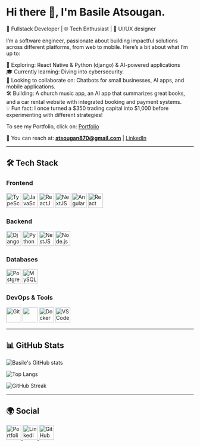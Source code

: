# Hi there 👋, I'm Basile Atsougan.  

🚀 Fullstack Developer | 🌐 Tech Enthusiast | 🎨 UI/UX designer  

I’m a software engineer, passionate about building impactful solutions across different platforms, from web to mobile. Here’s a bit about what I’m up to:  

🚀 Exploring: React Native & Python (django) & AI-powered applications  
🎓 Currently learning: Diving into cybersecurity.  
🤝 Looking to collaborate on: Chatbots for small businesses, AI apps, and mobile applications.  
🛠️ Building: A church music app, an AI app that summarizes great books, and a car rental website with integrated booking and payment systems.  
💡 Fun fact: I once turned a $350 trading capital into $1,000 before experimenting with different strategies!  

To see my Portfolio, click on: [Portfolio](https://portfolio-nine-xi-99.vercel.app/)

📨 You can reach at: **atsougan870@gmail.com** | [LinkedIn](https://www.linkedin.com/in/basile-atsougan/)

---


## 🛠️ Tech Stack  

### Frontend  
<p align="left">
  <img src="https://devicon-website.vercel.app/api/typescript/original.svg" alt="TypeScript" width="40" height="40"/>
  <img src="https://devicon-website.vercel.app/api/javascript/original.svg" alt="JavaScript" width="40" height="40"/>
  <img src="https://devicon-website.vercel.app/api/react/original.svg" alt="ReactJS" width="40" height="40"/>
  <img src="https://devicon-website.vercel.app/api/nextjs/original.svg?color=%23FFFFFF" alt="NextJS" width="40" height="40"/>
  <img src="https://devicon-website.vercel.app/api/angularjs/original.svg" alt="Angular" width="40" height="40"/>
  <img src="https://devicon-website.vercel.app/api/react/original.svg" alt="React Native" width="40" height="40"/>
</p>

### Backend  
<p align="left">
  <img src="https://devicon-website.vercel.app/api/django/plain-wordmark.svg?color=%23EDF6F2" alt="Django" width="40" height="40"/>
  <img src="https://devicon-website.vercel.app/api/python/original.svg" alt="Python" width="40" height="40"/>
  <img src="https://devicon-website.vercel.app/api/nestjs/plain.svg" alt="NestJS" width="40" height="40"/>
  <img src="https://devicon-website.vercel.app/api/nodejs/original.svg" alt="Node.js" width="40" height="40"/>
</p>

### Databases  
<p align="left">
  <img src="https://devicon-website.vercel.app/api/postgresql/original.svg" alt="PostgresSQL" width="40" height="40"/>
  <img src="https://devicon-website.vercel.app/api/mysql/original-wordmark.svg?color=%23FFFFFF" alt="MySQL" width="40" height="40"/>
</p>

### DevOps & Tools  
<p align="left">
  <img src="https://devicon-website.vercel.app/api/git/original.svg" alt="Git" width="40" height="40"/>
  <img src="https://devicon-website.vercel.app/api/github/original-wordmark.svg?color=%23FFFFFF" width="40" height="40"/>
  <img src="https://devicon-website.vercel.app/api/docker/original.svg" alt="Docker" width="40" height="40"/>
  <img src="https://devicon-website.vercel.app/api/vscode/original.svg" alt="VS Code" width="40" height="40"/>
</p>



---

## 📊 GitHub Stats  

![Basile's GitHub stats](https://github-readme-stats.vercel.app/api?username=basileatsougan&show_icons=true&theme=tokyonight)  

![Top Langs](https://github-readme-stats.vercel.app/api/top-langs/?username=basileatsougan&layout=compact&theme=tokyonight)  

![GitHub Streak](https://github-readme-streak-stats.herokuapp.com/?user=basileatsougan&theme=tokyonight)  


---

## 🌍 Social  

<p align="left">
  <a href="https://portfolio-nine-xi-99.vercel.app/">
    <img src="https://devicon-website.vercel.app/api/socketio/original.svg?color=%23FFFFFF" alt="Portfolio" width="40" height="40"/>
  </a>
  <a href="https://www.linkedin.com/in/basile-atsougan/">
    <img src="https://devicon-website.vercel.app/api/linkedin/original.svg" alt="LinkedIn" width="40" height="40"/>
  </a>
  <a href="https://github.com/basileatsougan">
    <img src="https://devicon-website.vercel.app/api/github/original.svg?color=%23FFFFFF" alt="GitHub" width="40" height="40"/>
  </a>
</p>


 
<!---
basileatsougan/basileatsougan is a ✨ special ✨ repository because its `README.md` (this file) appears on your GitHub profile.
You can click the Preview link to take a look at your changes.
--->
